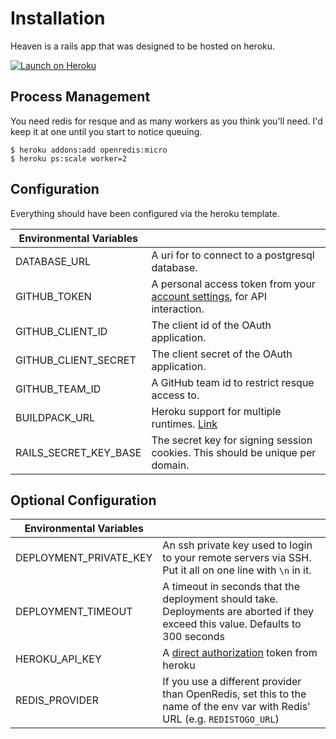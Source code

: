 # Installation

Heaven is a rails app that was designed to be hosted on heroku.

[![Launch on Heroku](https://www.herokucdn.com/deploy/button.png)](https://dashboard-next.heroku.com/new?template=https://github.com/atmos/heaven)

## Process Management

You need redis for resque and as many workers as you think you'll need. I'd keep it at one until you start to notice queuing.

    $ heroku addons:add openredis:micro
    $ heroku ps:scale worker=2

## Configuration

Everything should have been configured via the heroku template.

| Environmental Variables |                                                 |
|-------------------------|-------------------------------------------------|
| DATABASE_URL            | A uri for to connect to a postgresql database.  |
| GITHUB_TOKEN            | A personal access token from your [account settings][16], for API interaction.    |
| GITHUB_CLIENT_ID        | The client id of the OAuth application.         |
| GITHUB_CLIENT_SECRET    | The client secret of the OAuth application.     |
| GITHUB_TEAM_ID          | A GitHub team id to restrict resque access to.  |
| BUILDPACK_URL           | Heroku support for multiple runtimes. [Link][20] |
| RAILS_SECRET_KEY_BASE   | The secret key for signing session cookies. This should be unique per domain.               |

## Optional Configuration

| Environmental Variables |                                                 |
|-------------------------|-------------------------------------------------|
| DEPLOYMENT_PRIVATE_KEY  | An ssh private key used to login to your remote servers via SSH. Put it all on one line with    `\n` in it.|
| DEPLOYMENT_TIMEOUT      | A timeout in seconds that the deployment should take. Deployments are aborted if they exceed   this value. Defaults to 300 seconds |
| HEROKU_API_KEY          | A [direct authorization][17] token from heroku  |
| REDIS_PROVIDER          | If you use a different provider than OpenRedis, set this to the name of the env var with Redis' URL (e.g. `REDISTOGO_URL`) |

[1]: http://developer.github.com/v3/repos/deployments/
[2]: https://github.com/blog/1778-webhooks-level-up
[3]: https://github.com/resque/resque
[4]: https://gist.github.com/
[5]: https://developer.github.com/v3/repos/deployments/#create-a-deployment
[6]: https://developer.github.com/v3/repos/deployments/#create-a-deployment-status
[7]: https://campfirenow.com/
[8]: https://www.hipchat.com/
[9]: https://slack.com/
[10]: http://www.fabfile.org/
[11]: http://www.getchef.com/
[12]: http://puppetlabs.com/
[13]: https://devcenter.heroku.com/articles/build-and-release-using-the-api
[14]: https://developer.github.com/v3/repos/contents/#get-archive-link
[15]: http://capistranorb.com/
[16]: https://github.com/settings/applications
[17]: https://devcenter.heroku.com/articles/oauth#direct-authorization
[18]: https://www.phusionpassenger.com/
[19]: https://devcenter.heroku.com/articles/releases
[20]: https://github.com/ddollar/heroku-buildpack-multi
